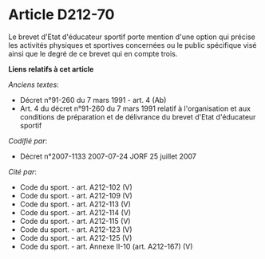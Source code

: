 # Article D212-70

Le brevet d'Etat d'éducateur sportif porte mention d'une option qui précise les activités physiques et sportives concernées
ou le public spécifique visé ainsi que le degré de ce brevet qui en compte trois.

**Liens relatifs à cet article**

_Anciens textes_:

  - Décret n°91-260 du 7 mars 1991 - art. 4 (Ab)
  - Art. 4 du décret n°91-260 du 7 mars 1991 relatif à l'organisation et aux conditions de préparation et de délivrance du brevet d'Etat d'éducateur sportif

_Codifié par_:

  - Décret n°2007-1133 2007-07-24 JORF 25 juillet 2007

_Cité par_:

  - Code du sport. - art. A212-102 (V)
  - Code du sport. - art. A212-109 (V)
  - Code du sport. - art. A212-113 (V)
  - Code du sport. - art. A212-114 (V)
  - Code du sport. - art. A212-115 (V)
  - Code du sport. - art. A212-123 (V)
  - Code du sport. - art. A212-125 (V)
  - Code du sport. - art. Annexe II-10 (art. A212-167) (V)
